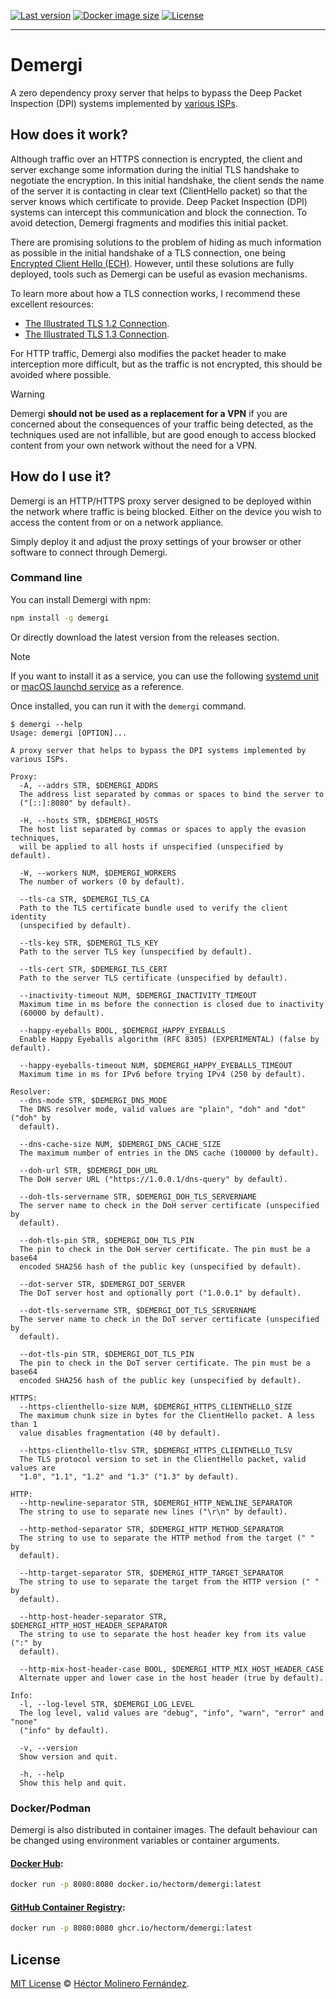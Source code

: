 [![Last version](https://img.shields.io/github/v/release/hectorm/demergi?label=version)](https://github.com/hectorm/demergi/releases)
[![Docker image size](https://img.shields.io/docker/image-size/hectorm/demergi/latest?label=docker%20image%20size)](https://hub.docker.com/r/hectorm/demergi/tags)
[![License](https://img.shields.io/github/license/hectorm/demergi?label=license)](./LICENSE.md)

---

# Demergi

A zero dependency proxy server that helps to bypass the Deep Packet Inspection (DPI) systems implemented by [various ISPs](./ISP.md).

## How does it work?

Although traffic over an HTTPS connection is encrypted, the client and server exchange some information during the initial TLS handshake to negotiate the encryption. In this initial handshake, the client sends the name of the server it is contacting in clear text (ClientHello packet) so that the server knows which certificate to provide. Deep Packet Inspection (DPI) systems can intercept this communication and block the connection. To avoid detection, Demergi fragments and modifies this initial packet.

There are promising solutions to the problem of hiding as much information as possible in the initial handshake of a TLS connection, one being [Encrypted Client Hello (ECH)](https://datatracker.ietf.org/doc/html/draft-ietf-tls-esni). However, until these solutions are fully deployed, tools such as Demergi can be useful as evasion mechanisms.

To learn more about how a TLS connection works, I recommend these excellent resources:

- [The Illustrated TLS 1.2 Connection](https://tls12.xargs.org).
- [The Illustrated TLS 1.3 Connection](https://tls13.xargs.org).

For HTTP traffic, Demergi also modifies the packet header to make interception more difficult, but as the traffic is not encrypted, this should be avoided where possible.

> [!WARNING]
> Demergi **should not be used as a replacement for a VPN** if you are concerned about the consequences of your traffic being detected, as the techniques used are not infallible, but are good enough to access blocked content from your own network without the need for a VPN.

## How do I use it?

Demergi is an HTTP/HTTPS proxy server designed to be deployed within the network where traffic is being blocked. Either on the device you wish to access the content from or on a network appliance.

Simply deploy it and adjust the proxy settings of your browser or other software to connect through Demergi.

### Command line

You can install Demergi with npm:

```sh
npm install -g demergi
```

Or directly download the latest version from the releases section.

> [!NOTE]
> If you want to install it as a service, you can use the following [systemd unit](./resources/systemd/) or [macOS launchd service](./resources/launchd/) as a reference.

Once installed, you can run it with the `demergi` command.

```
$ demergi --help
Usage: demergi [OPTION]...

A proxy server that helps to bypass the DPI systems implemented by various ISPs.

Proxy:
  -A, --addrs STR, $DEMERGI_ADDRS
  The address list separated by commas or spaces to bind the server to
  ("[::]:8080" by default).

  -H, --hosts STR, $DEMERGI_HOSTS
  The host list separated by commas or spaces to apply the evasion techniques,
  will be applied to all hosts if unspecified (unspecified by default).

  -W, --workers NUM, $DEMERGI_WORKERS
  The number of workers (0 by default).

  --tls-ca STR, $DEMERGI_TLS_CA
  Path to the TLS certificate bundle used to verify the client identity
  (unspecified by default).

  --tls-key STR, $DEMERGI_TLS_KEY
  Path to the server TLS key (unspecified by default).

  --tls-cert STR, $DEMERGI_TLS_CERT
  Path to the server TLS certificate (unspecified by default).

  --inactivity-timeout NUM, $DEMERGI_INACTIVITY_TIMEOUT
  Maximum time in ms before the connection is closed due to inactivity
  (60000 by default).

  --happy-eyeballs BOOL, $DEMERGI_HAPPY_EYEBALLS
  Enable Happy Eyeballs algorithm (RFC 8305) (EXPERIMENTAL) (false by default).

  --happy-eyeballs-timeout NUM, $DEMERGI_HAPPY_EYEBALLS_TIMEOUT
  Maximum time in ms for IPv6 before trying IPv4 (250 by default).

Resolver:
  --dns-mode STR, $DEMERGI_DNS_MODE
  The DNS resolver mode, valid values are "plain", "doh" and "dot" ("doh" by
  default).

  --dns-cache-size NUM, $DEMERGI_DNS_CACHE_SIZE
  The maximum number of entries in the DNS cache (100000 by default).

  --doh-url STR, $DEMERGI_DOH_URL
  The DoH server URL ("https://1.0.0.1/dns-query" by default).

  --doh-tls-servername STR, $DEMERGI_DOH_TLS_SERVERNAME
  The server name to check in the DoH server certificate (unspecified by
  default).

  --doh-tls-pin STR, $DEMERGI_DOH_TLS_PIN
  The pin to check in the DoH server certificate. The pin must be a base64
  encoded SHA256 hash of the public key (unspecified by default).

  --dot-server STR, $DEMERGI_DOT_SERVER
  The DoT server host and optionally port ("1.0.0.1" by default).

  --dot-tls-servername STR, $DEMERGI_DOT_TLS_SERVERNAME
  The server name to check in the DoT server certificate (unspecified by
  default).

  --dot-tls-pin STR, $DEMERGI_DOT_TLS_PIN
  The pin to check in the DoT server certificate. The pin must be a base64
  encoded SHA256 hash of the public key (unspecified by default).

HTTPS:
  --https-clienthello-size NUM, $DEMERGI_HTTPS_CLIENTHELLO_SIZE
  The maximum chunk size in bytes for the ClientHello packet. A less than 1
  value disables fragmentation (40 by default).

  --https-clienthello-tlsv STR, $DEMERGI_HTTPS_CLIENTHELLO_TLSV
  The TLS protocol version to set in the ClientHello packet, valid values are
  "1.0", "1.1", "1.2" and "1.3" ("1.3" by default).

HTTP:
  --http-newline-separator STR, $DEMERGI_HTTP_NEWLINE_SEPARATOR
  The string to use to separate new lines ("\r\n" by default).

  --http-method-separator STR, $DEMERGI_HTTP_METHOD_SEPARATOR
  The string to use to separate the HTTP method from the target (" " by
  default).

  --http-target-separator STR, $DEMERGI_HTTP_TARGET_SEPARATOR
  The string to use to separate the target from the HTTP version (" " by
  default).

  --http-host-header-separator STR, $DEMERGI_HTTP_HOST_HEADER_SEPARATOR
  The string to use to separate the host header key from its value (":" by
  default).

  --http-mix-host-header-case BOOL, $DEMERGI_HTTP_MIX_HOST_HEADER_CASE
  Alternate upper and lower case in the host header (true by default).

Info:
  -l, --log-level STR, $DEMERGI_LOG_LEVEL
  The log level, valid values are "debug", "info", "warn", "error" and "none"
  ("info" by default).

  -v, --version
  Show version and quit.

  -h, --help
  Show this help and quit.
```

### Docker/Podman

Demergi is also distributed in container images. The default behaviour can be changed using environment variables or container arguments.

#### [Docker Hub](https://hub.docker.com/r/hectorm/demergi/tags):

```sh
docker run -p 8080:8080 docker.io/hectorm/demergi:latest
```

#### [GitHub Container Registry](https://github.com/hectorm/demergi/pkgs/container/demergi):

```sh
docker run -p 8080:8080 ghcr.io/hectorm/demergi:latest
```

## License

[MIT License](./LICENSE.md) © [Héctor Molinero Fernández](https://hector.molinero.dev/).
